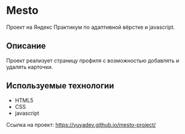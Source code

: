 # Mesto

Проект на Яндекс Практикум по адаптивной вёрстке и javascript.

## Описание

Проект реализует страницу профиля с возможностью добавлять и удалять карточки.

## Используемые технологии

* HTML5
* CSS
* javascript

Ссылка на проект: https://yuyadev.github.io/mesto-project/